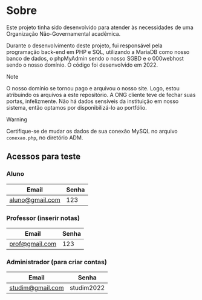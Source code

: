 # Sobre
Este projeto tinha sido desenvolvido para atender às necessidades de uma Organização Não-Governamental acadêmica.

Durante o desenvolvimento deste projeto, fui responsável pela programação back-end em PHP e SQL, utilizando a MariaDB como nosso banco de dados, o phpMyAdmin sendo o nosso SGBD e o 000webhost sendo o nosso domínio.
O código foi desenvolvido em 2022.

> [!NOTE]
> O nosso domínio se tornou pago e arquivou o nosso site. Logo, estou atribuindo os arquivos a este repositório.
> A ONG cliente teve de fechar suas portas, infelizmente. Não há dados sensíveis da instituição em nosso sistema, então optamos por disponibilizá-lo ao portfólio.

> [!WARNING]
> Certifique-se de mudar os dados de sua conexão MySQL no arquivo ```conexao.php```, no diretório ADM.


## Acessos para teste
### Aluno
| Email | Senha |
|-------|-------|
| aluno@gmail.com | 123 |

### Professor (inserir notas)
| Email | Senha |
|-------|-------|
| prof@gmail.com | 123 |

### Administrador (para criar contas)
| Email | Senha |
|-------|-------|
| studim@gmail.com | studim2022 |

